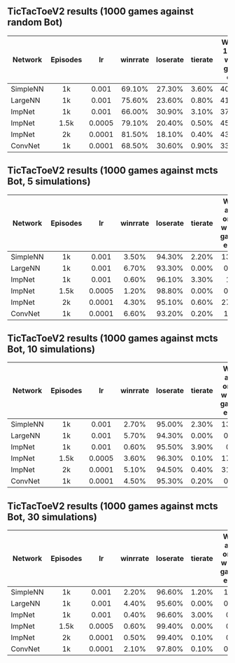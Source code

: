 ## TicTacToeV2 results (1000 games against random Bot)

| Network         | Episodes | lr | winrrate | loserate | tierate | Wins as 1 or -1 w 500 games each
|--------------|:-----:|:-------:|:---:|:---:|:---:|:----:|
| SimpleNN |  1k |  0.001   | 69.10% | 27.30% | 3.60% | 400/291
| LargeNN |  1k |  0.001   | 75.60% | 23.60% | 0.80% | 413/343
| ImpNet |  1k |  0.001   | 66.00% | 30.90% | 3.10% | 374/286
| ImpNet |  1.5k |  0.0005   | 79.10% | 20.40% | 0.50% | 453/338
| ImpNet |  2k |  0.0001   | 81.50% | 18.10% | 0.40% | 431/384
| ConvNet |  1k |  0.0001   | 68.50% | 30.60% | 0.90% | 339/346

## TicTacToeV2 results (1000 games against mcts Bot, 5 simulations)

| Network         | Episodes | lr | winrrate | loserate | tierate | Wins as 1 or -1 w 500 games each
|--------------|:-----:|:-------:|:---:|:---:|:---:|:----:|
| SimpleNN |  1k |  0.001   | 3.50% | 94.30% | 2.20% | 13/22
| LargeNN |  1k |  0.001   | 6.70% | 93.30% | 0.00% | 0/67
| ImpNet |  1k |  0.001   | 0.60% | 96.10% | 3.30% | 1/5
| ImpNet |  1.5k |  0.0005   | 1.20% | 98.80% | 0.00% | 0/12
| ImpNet |  2k |  0.0001   | 4.30% | 95.10% | 0.60% | 27/16
| ConvNet |  1k |  0.0001   | 6.60% | 93.20% | 0.20% | 1/65

## TicTacToeV2 results (1000 games against mcts Bot, 10 simulations)

| Network         | Episodes | lr | winrrate | loserate | tierate | Wins as 1 or -1 w 500 games each
|--------------|:-----:|:-------:|:---:|:---:|:---:|:----:|
| SimpleNN |  1k |  0.001   | 2.70% | 95.00% | 2.30% | 13/14
| LargeNN |  1k |  0.001   | 5.70% | 94.30% | 0.00% | 0/57
| ImpNet |  1k |  0.001   | 0.60% | 95.50% | 3.90% | 0/6
| ImpNet |  1.5k |  0.0005   | 3.60% | 96.30% | 0.10% | 17/19
| ImpNet |  2k |  0.0001   | 5.10% | 94.50% | 0.40% | 31/20
| ConvNet |  1k |  0.0001   | 4.50% | 95.30% | 0.20% | 0/45



## TicTacToeV2 results (1000 games against mcts Bot, 30 simulations)

| Network         | Episodes | lr | winrrate | loserate | tierate | Wins as 1 or -1 w 500 games each
|--------------|:-----:|:-------:|:---:|:---:|:---:|:----:|
| SimpleNN |  1k |  0.001   | 2.20% | 96.60% | 1.20% | 15/7
| LargeNN |  1k |  0.001   | 4.40% | 95.60% | 0.00% | 0/44
| ImpNet |  1k |  0.001   | 0.40% | 96.60% | 3.00% | 0/4
| ImpNet |  1.5k |  0.0005   | 0.60% | 99.40% | 0.00% | 0/6
| ImpNet |  2k |  0.0001   | 0.50% | 99.40% | 0.10% | 0/5
| ConvNet |  1k |  0.0001   | 2.10% | 97.80% | 0.10% | 0/21